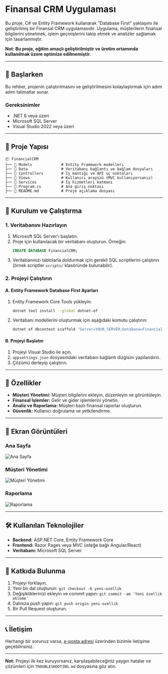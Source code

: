 # Finansal CRM Uygulaması

Bu proje, C# ve Entity Framework kullanarak "Database First" yaklaşımı ile geliştirilmiş bir Finansal CRM uygulamasıdır. Uygulama, müşterilerin finansal bilgilerini yönetmek, işlem geçmişlerini takip etmek ve analizler sağlamak için tasarlanmıştır.

**Not: Bu proje, eğitim amaçlı geliştirilmiştir ve üretim ortamında kullanılmak üzere optimize edilmemiştir.**

---

## 🚀 Başlarken

Bu rehber, projenin çalıştırılmasını ve geliştirilmesini kolaylaştırmak için adım adım talimatlar sunar.

### Gereksinimler

- .NET 6 veya üzeri
- Microsoft SQL Server
- Visual Studio 2022 veya üzeri

---

## 📂 Proje Yapısı

```
📦 FinancialCRM
├── 📁 Models             # Entity Framework modelleri
├── 📁 Data               # Veritabanı bağlantı ve bağlam dosyaları
├── 📁 Controllers        # İş mantığı ve API uç noktaları
├── 📁 Views              # Kullanıcı arayüzü (MVC kullanıyorsanız)
├── 📁 Services           # İş hizmetleri katmanı
├── 📄 Program.cs         # Ana giriş noktası
├── 📄 README.md          # Proje açıklama dosyası
```

---

## 🔧 Kurulum ve Çalıştırma

### 1. Veritabanını Hazırlayın
1. Microsoft SQL Server'ı başlatın.
2. Proje için kullanılacak bir veritabanı oluşturun. Örneğin:
   ```sql
   CREATE DATABASE FinancialCRM;
   ```
3. Veritabanınızı tablolarla doldurmak için gerekli SQL scriptlerini çalıştırın (örnek scriptler `scripts/` klasöründe bulunabilir).

### 2. Projeyi Çalıştırın

#### A. Entity Framework Database First Ayarları
1. Entity Framework Core Tools yükleyin:
   ```bash
   dotnet tool install --global dotnet-ef
   ```
2. Veritabanı modellerini oluşturmak için aşağıdaki komutu çalıştırın:
   ```bash
   dotnet ef dbcontext scaffold "Server=YOUR_SERVER;Database=FinancialCRM;Trusted_Connection=True;" Microsoft.EntityFrameworkCore.SqlServer -o Models
   ```
   
#### B. Projeyi Başlatın
1. Projeyi Visual Studio ile açın.
2. `appsettings.json` dosyasındaki veritabanı bağlantı dizgisini yapılandırın.
3. Çözümü derleyip çalıştırın.

---

## 🌟 Özellikler

- **Müşteri Yönetimi:** Müşteri bilgilerini ekleyin, düzenleyin ve görüntüleyin.
- **Finansal İşlemler:** Gelir ve gider işlemlerini yönetin.
- **Analiz ve Raporlama:** Müşteri bazlı finansal raporlar oluşturun.
- **Güvenlik:** Kullanıcı doğrulama ve yetkilendirme.

---

## 📸 Ekran Görüntüleri

### Ana Sayfa
![Ana Sayfa](https://via.placeholder.com/800x400.png?text=Ana+Sayfa+Ekran+G%C3%B6r%C3%BCnt%C3%BCs%C3%BC)

### Müşteri Yönetimi
![Müşteri Yönetimi](https://via.placeholder.com/800x400.png?text=M%C3%BC%C5%9Fteri+Y%C3%B6netimi+Ekran+G%C3%B6r%C3%BCnt%C3%BCs%C3%BC)

### Raporlama
![Raporlama](https://via.placeholder.com/800x400.png?text=Raporlama+Ekran+G%C3%B6r%C3%BCnt%C3%BCs%C3%BC)

---

## 🛠 Kullanılan Teknolojiler

- **Backend:** ASP.NET Core, Entity Framework Core
- **Frontend:** Razor Pages veya MVC (isteğe bağlı Angular/React)
- **Veritabanı:** Microsoft SQL Server

---

## 📌 Katkıda Bulunma

1. Projeyi forklayın.
2. Yeni bir dal oluşturun: `git checkout -b yeni-ozellik`
3. Değişikliklerinizi ekleyin ve commit yapın: `git commit -am 'Yeni özellik ekleme'`
4. Dalınıza push yapın: `git push origin yeni-ozellik`
5. Bir Pull Request oluşturun.

---

## 📞 İletişim

Herhangi bir sorunuz varsa, [e-posta adresi](mailto:ornek@ornek.com) üzerinden bizimle iletişime geçebilirsiniz.

---

**Not:** Projeyi ilk kez kuruyorsanız, karşılaşabileceğiniz yaygın hatalar ve çözümleri için `TROUBLESHOOTING.md` dosyasına göz atın.
